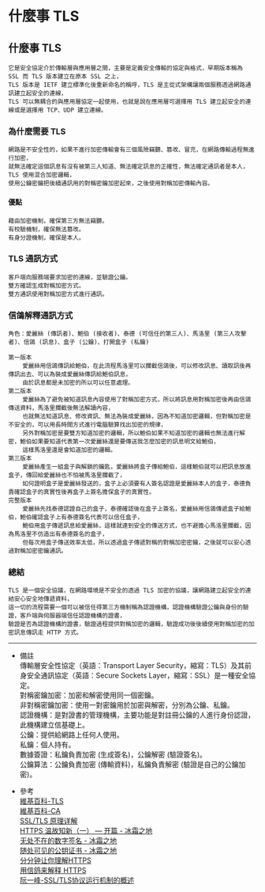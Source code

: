 # 什麼事 TLS

## 什麼事 TLS
    它是安全協定介於傳輸層與應用層之間，主要是定義安全傳輸的協定與格式，早期版本稱為 SSL 而 TLS 版本建立在原本 SSL 之上，
    TLS 版本是 IETF 建立標準化後重新命名的稱呼，TLS 是主從式架構讓兩個服務透過網路通訊建立起安全的連線，
    TLS 可以無耦合的與應用層協定一起使用，也就是說在應用層可選擇用 TLS 建立起安全的連線或是選擇用 TCP、UDP 建立連線。

### 為什麼需要 TLS
    網路是不安全性的，如果不進行加密傳輸會有三個風險竊聽、篡改、冒充，在網路傳輸過程無進行加密，
    就無法確定這個訊息有沒有被第三人知道、無法確定訊息的正確性，無法確定通訊者是本人，TLS 使用混合加密邏輯，
    使用公鑰密鑰把後續通訊用的對稱密鑰加密起來，之後使用對稱加密傳輸內容。

#### 優點
    藉由加密機制，確保第三方無法竊聽。
    有校驗機制，確保無法篡改。
    有身分證機制，確保是本人。

### TLS 通訊方式
    客戶端向服務端要求加密的連線，並驗證公鑰。
    雙方確認生成對稱加密方式。
    雙方通訊使用對稱加密方式進行通訊。

### 信鴿解釋通訊方式
    角色：愛麗絲 (傳訊者)、鮑伯 (接收者)、泰德 (可信任的第三人)、馬洛里 (第三人攻擊者)、信鴿 (訊息)、盒子 (公鑰)、打開盒子 (私鑰)

    第一版本
        愛麗絲用信鴿傳訊給鮑伯，在此流程馬洛里可以攔截信鴿後，可以修改訊息、讀取訊後再傳訊出去、可以為裝成愛麗絲傳訊給鮑伯訊息，
        由於訊息都是未加密的所以可以任意處理。
    第二版本
        愛麗絲為了避免被知道訊息內容使用了對稱加密方式，所以將訊息用對稱加密後再由信鴿傳送資料，馬洛里攔截後無法解讀內容，
        也就無法知道訊息、修改資訊、無法為裝成愛麗絲，因為不知道加密邏輯，但對稱加密是不安全的，可以用長時間方式進行電腦驗算找出加密的規律，
        另外對稱加密是要雙方知道加密的邏輯，所以鮑伯如果不知道加密的邏輯也無法進行解密，鮑伯如果要知道代表第一次愛麗絲還是要傳送我怎麼加密的訊息明文給鮑伯，
        這樣馬洛里還是會知道加密的邏輯。
    第三版本
        愛麗絲產生一組盒子與解鎖的鑰匙，愛麗絲將盒子傳給鮑伯，這樣鮑伯就可以把訊息放進盒子，傳回給愛麗絲也不怕被馬洛里攔截了，
        如何證明盒子是愛麗絲發送的，盒子上必須要有人簽名認證是愛麗絲本人的盒子，泰德負責確認盒子的真實性後再盒子上簽名擔保盒子的真實性。
    完整版本
        愛麗絲先找泰德認證自己的盒子，泰德確認後在盒子上簽名，愛麗絲用信鴿傳遞盒子給鮑伯，鮑伯確認盒子上有泰德簽名代表可以信任盒子，
        鮑伯用盒子傳遞訊息給愛麗絲，這樣就達到安全的傳送方式，也不避擔心馬洛里攔截，因為馬洛里不仿造出有泰德簽名的盒子，
        但每次用盒子傳送效率太低，所以透過盒子傳遞對稱的對稱加密密鑰，之後就可以安心透過對稱加密密鑰通訊。

### 總結
    TLS 是一個安全協議，在網路環境是不安全的透過 TLS 加密的協議，讓網路建立起安全的連結安心安全地傳遞資料，
    這一切的流程需要一個可以被信任得第三方機制稱為認證機構，認證機構驗證公鑰與身份的驗證，客戶端與伺服器端信任認證機構的證書，
    驗證是否為認證機構的證書，驗證過程提供對稱加密的邏輯，驗證成功後後續使用對稱加密的加密訊息傳訊走 HTTP 方式。

---
- 備註
    <br/>
    傳輸層安全性協定（英語：Transport Layer Security，縮寫：TLS）及其前身安全通訊協定（英語：Secure Sockets Layer，縮寫：SSL）是一種安全協定。
    <br/>
    對稱密鑰加密：加密和解密使用同一個密鑰。
    <br/>
    非對稱密鑰加密：使用一對密鑰用於加密與解密，分別為公鑰、私鑰。
    <br/>
    認證機構：是對證書的管理機構，主要功能是對註冊公鑰的人進行身份認證，此機構建立信基礎上。
    <br/>
    公鑰：提供給網路上任何人使用。
    <br/>
    私鑰：個人持有。
    <br/>
    數據簽證：私鑰負責加密 (生成簽名)，公鑰解密 (驗證簽名)。
    <br/>
    公鑰算法：公鑰負責加密 (傳輸資料)，私鑰負責解密 (驗證是自己的公鑰加密)。

- 參考
    <br/>
    [維基百科-TLS](https://zh.wikipedia.org/wiki/%E5%82%B3%E8%BC%B8%E5%B1%A4%E5%AE%89%E5%85%A8%E6%80%A7%E5%8D%94%E5%AE%9A)
    <br/>
    [維基百科-CA](https://zh.wikipedia.org/wiki/%E8%AF%81%E4%B9%A6%E9%A2%81%E5%8F%91%E6%9C%BA%E6%9E%84)
    <br/>
    [SSL/TLS 原理详解](https://cloud.tencent.com/developer/article/1114555)
    <br/>
    [HTTPS 温故知新（一） — 开篇 - 冰霜之地](https://halfrost.com/https-begin/)
    <br/>
    [无处不在的数字签名 - 冰霜之地](https://halfrost.com/digital_signature/)
    <br/>
    [随处可见的公钥证书 - 冰霜之地](https://halfrost.com/digital_certificate/)
    <br/>
    [分分钟让你理解HTTPS](https://juejin.im/post/6844903599303032845)
    <br/>
    [用信鸽来解释 HTTPS](https://mp.weixin.qq.com/s?__biz=MzI4Njc5NjM1NQ==&mid=2247485207&idx=1&sn=64827cd627ad08798d21076cef1b7cfa&chksm=ebd6383bdca1b12de54dc4e157543b2ff63fc8c876a73f830d3855760b90ae109b239ade633f&mpshare=1&scene=24&srcid=0416kj0u5u9OKS1MIT61ETQM#rd)
    <br/>
    [阮一峰-SSL/TLS协议运行机制的概述](https://ruanyifeng.com/blog/2014/02/ssl_tls.html)
    